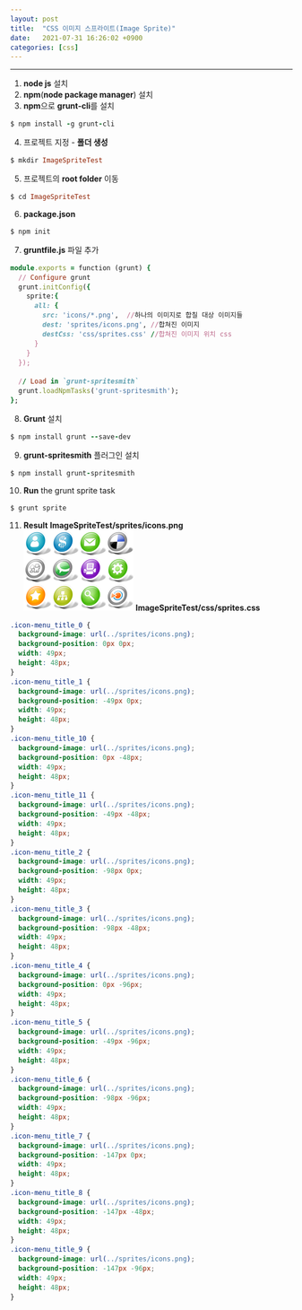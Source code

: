 ```yaml
---
layout: post
title:  "CSS 이미지 스프라이트(Image Sprite)"
date:   2021-07-31 16:26:02 +0900
categories: [css]
---
```


---


1. **node js** 설치
2. **npm**(**node package manager**) 설치
3. **npm**으로 **grunt-cli**를 설치
```ruby
$ npm install -g grunt-cli
```
4. 프로젝트 지정 - **폴더 생성**
```ruby
$ mkdir ImageSpriteTest
```
5. 프로젝트의 **root folder** 이동
```ruby
$ cd ImageSpriteTest
```
6. **package.json** 
```ruby
$ npm init
```

7. **gruntfile.js** 파일 추가 
```ruby
module.exports = function (grunt) {
  // Configure grunt
  grunt.initConfig({
    sprite:{
      all: {
        src: 'icons/*.png',  //하나의 이미지로 합칠 대상 이미지들  
        dest: 'sprites/icons.png', //합쳐진 이미지 
        destCss: 'css/sprites.css' //합쳐진 이미지 위치 css
      }
    }
  });

  // Load in `grunt-spritesmith`
  grunt.loadNpmTasks('grunt-spritesmith');
};
```
8. **Grunt** 설치
```ruby
$ npm install grunt --save-dev

```
9. **grunt-spritesmith** 플러그인 설치 
```ruby
$ npm install grunt-spritesmith
```
10. **Run** the grunt sprite task
```ruby
$ grunt sprite
```
11. **Result**
**ImageSpriteTest/sprites/icons.png**
![SpriteImage](/static/img/posts/2021/20210730_icons.png)
**ImageSpriteTest/css/sprites.css**
```css
.icon-menu_title_0 {
  background-image: url(../sprites/icons.png);
  background-position: 0px 0px;
  width: 49px;
  height: 48px;
}
.icon-menu_title_1 {
  background-image: url(../sprites/icons.png);
  background-position: -49px 0px;
  width: 49px;
  height: 48px;
}
.icon-menu_title_10 {
  background-image: url(../sprites/icons.png);
  background-position: 0px -48px;
  width: 49px;
  height: 48px;
}
.icon-menu_title_11 {
  background-image: url(../sprites/icons.png);
  background-position: -49px -48px;
  width: 49px;
  height: 48px;
}
.icon-menu_title_2 {
  background-image: url(../sprites/icons.png);
  background-position: -98px 0px;
  width: 49px;
  height: 48px;
}
.icon-menu_title_3 {
  background-image: url(../sprites/icons.png);
  background-position: -98px -48px;
  width: 49px;
  height: 48px;
}
.icon-menu_title_4 {
  background-image: url(../sprites/icons.png);
  background-position: 0px -96px;
  width: 49px;
  height: 48px;
}
.icon-menu_title_5 {
  background-image: url(../sprites/icons.png);
  background-position: -49px -96px;
  width: 49px;
  height: 48px;
}
.icon-menu_title_6 {
  background-image: url(../sprites/icons.png);
  background-position: -98px -96px;
  width: 49px;
  height: 48px;
}
.icon-menu_title_7 {
  background-image: url(../sprites/icons.png);
  background-position: -147px 0px;
  width: 49px;
  height: 48px;
}
.icon-menu_title_8 {
  background-image: url(../sprites/icons.png);
  background-position: -147px -48px;
  width: 49px;
  height: 48px;
}
.icon-menu_title_9 {
  background-image: url(../sprites/icons.png);
  background-position: -147px -96px;
  width: 49px;
  height: 48px;
}
```
